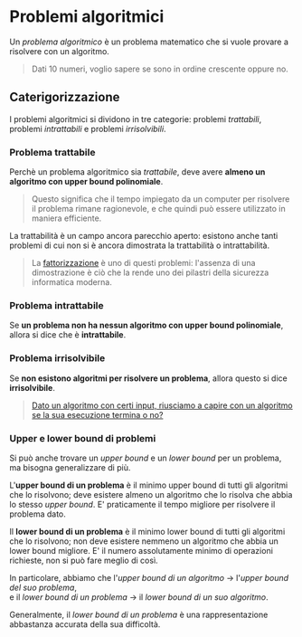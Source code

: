 # Problemi algoritmici

Un _problema algoritmico_ è un problema matematico che si vuole provare a risolvere con un algoritmo.

> Dati 10 numeri, voglio sapere se sono in ordine crescente oppure no.

## Caterigorizzazione

I problemi algoritmici si dividono in tre categorie: problemi _trattabili_, problemi _intrattabili_ e problemi _irrisolvibili_.

### Problema trattabile

Perchè un problema algoritmico sia _trattabile_, deve avere **almeno un algoritmo con upper bound polinomiale**.

> Questo significa che il tempo impiegato da un computer per risolvere il problema rimane ragionevole, e che quindi può essere utilizzato in maniera efficiente.

La trattabilità è un campo ancora parecchio aperto: esistono anche tanti problemi di cui non si è ancora dimostrata la trattabilità o intrattabilità.

> La [fattorizzazione](https://it.wikipedia.org/wiki/Fattorizzazione) è uno di questi problemi: l'assenza di una dimostrazione è ciò che la rende uno dei pilastri della sicurezza informatica moderna.

### Problema intrattabile

Se **un problema non ha nessun algoritmo con upper bound polinomiale**, allora si dice che è **intrattabile**.

### Problema irrisolvibile

Se **non esistono algoritmi per risolvere un problema**, allora questo si dice **irrisolvibile**.

> [Dato un algoritmo con certi input, riusciamo a capire con un algoritmo se la sua esecuzione termina o no?](https://en.wikipedia.org/wiki/Halting_problem)

### Upper e lower bound di problemi

Si può anche trovare un _upper bound_ e un _lower bound_ per un problema, ma bisogna generalizzare di più.

L'**upper bound di un problema** è il minimo upper bound di tutti gli algoritmi che lo risolvono; deve esistere almeno un algoritmo che lo risolva che abbia lo stesso _upper bound_. E' praticamente il tempo migliore per risolvere il problema dato.

Il **lower bound di un problema** è il minimo lower bound di tutti gli algoritmi che lo risolvono; non deve esistere nemmeno un algoritmo che abbia un lower bound migliore. E' il numero assolutamente minimo di operazioni richieste, non si può fare meglio di così.

In particolare, abbiamo che l'_upper bound di un algoritmo_ -> l'_upper bound del suo problema_,  
e il _lower bound di un problema_ -> il _lower bound di un suo algoritmo_.

Generalmente, il _lower bound di un problema_ è una rappresentazione abbastanza accurata della sua difficoltà.
